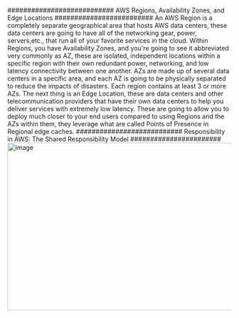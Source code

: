 ########################### AWS Regions, Availability Zones, and Edge Locations #########################
An AWS Region is a completely separate geographical area that hosts AWS data centers, these data centers are going to have all of the networking gear, power, servers,etc., that run all of your favorite services in the cloud.
Within Regions, you have Availability Zones, and you're going to see it abbreviated very commonly as AZ, these are isolated, independent locations within a specific region with their own redundant power, networking, and low latency connectivity between one another. AZs are made up of several data centers in a specific area, and each AZ is going to be physically separated to reduce the impacts of disasters. Each region contains at least 3 or more AZs.
The next thing is an Edge Location, these are data centers and other telecommunication providers that have their own data centers to help you deliver services with extremely low latency. These are going to allow you to deploy much closer to your end users compared to using Regions and the AZs within them, they leverage what are called Points of Presence in Regional edge caches.
########################### Responsibility in AWS: The Shared Responsibility Model #######################
<img width="710" height="376" alt="image" src="https://github.com/user-attachments/assets/cd14b44e-8723-4738-8ce2-179e8a857a64" />
